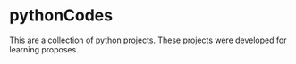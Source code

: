 # pythonCodes
This are a collection of python projects. These projects were developed for learning proposes. 
